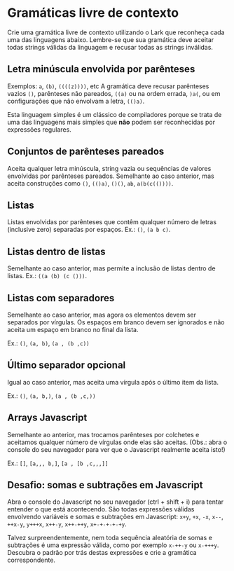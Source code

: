 # Gramáticas livre de contexto

Crie uma gramática livre de contexto utilizando o Lark que reconheça cada uma das
linguagens abaixo. Lembre-se que sua gramática deve aceitar todas strings válidas
da linguagem e recusar todas as strings inválidas.


## Letra minúscula envolvida por parênteses

Exemplos: `a`, `(b)`, `((((z))))`, etc
A gramática deve recusar parênteses vazios `()`, parênteses não pareados, `((a)`
ou na ordem errada, `)a(`, ou em configurações que não envolvam a letra, `(()a)`.

Esta linguagem simples é um clássico de compiladores porque se trata de uma das 
linguagens mais simples que **não** podem ser reconhecidas por expressões 
regulares.


## Conjuntos de parênteses pareados

Aceita qualquer letra minúscula, string vazia ou sequências de valores envolvidas
por parênteses pareados. Semelhante ao caso anterior, mas aceita construções como
`()`, `(()a)`, `()()`, `ab`, `a(b(c(())))`.


## Listas

Listas envolvidas por parênteses que contêm qualquer número de letras (inclusive zero)
separadas por espaços. Ex.: `()`, `(a b c)`.


## Listas dentro de listas

Semelhante ao caso anterior, mas permite a inclusão de listas dentro de listas.
Ex.: `((a (b) (c ()))`.


## Listas com separadores

Semelhante ao caso anterior, mas agora os elementos devem ser separados por vírgulas.
Os espaços em branco devem ser ignorados e não aceita um espaço em branco no final 
da lista.

Ex.: `()`, `(a, b)`, `(a , (b ,c))`



## Último separador opcional

Igual ao caso anterior, mas aceita uma vírgula após o último item da lista.

Ex.: `()`, `(a, b,)`, `(a , (b ,c,))`



## Arrays Javascript

Semelhante ao anterior, mas trocamos parênteses por colchetes e aceitamos 
qualquer número de vírgulas onde elas são aceitas. (Obs.: abra o console
do seu navegador para ver que o Javascript realmente aceita isto!)

Ex.: `[]`, `[a,,, b,]`, `[a , [b ,c,,,]]`



## Desafio: somas e subtrações em Javascript

Abra o console do Javascript no seu navegador (ctrl + shift + i) para tentar 
entender o que está acontecendo. São todas expressões válidas envolvendo
variáveis e somas e subtrações em Javascript: `x+y`, `+x`, `-x`, `x--`, `++x-y`, 
`y+++x`, `x++-y`, `x++-++y`, `x+-+-+-+-+y`. 

Talvez surpreendentemente, nem toda sequência aleatória de somas e subtrações 
é uma expressão válida, como por exemplo `x-++-y` ou `x-+++y`. Descubra o padrão 
por trás destas expressões e crie a gramática correspondente.